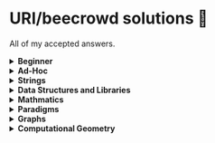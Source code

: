 # URI/beecrowd solutions :balloon:

All of my accepted answers.

<details>
  <summary><b>Beginner</b></summary>

  [[1001](solutions/beginner/1001.c)]
  [[1002](solutions/beginner/1002.c)]
  [[1003](solutions/beginner/1003.c)]
  [[1004](solutions/beginner/1004.c)]
  [[1005](solutions/beginner/1005.c)]
  [[1006](solutions/beginner/1006.c)]
  [[1007](solutions/beginner/1007.c)]
  [[1008](solutions/beginner/1008.c)]
  [[1009](solutions/beginner/1009.c)]
  [[1010](solutions/beginner/1010.c)]
  [[1011](solutions/beginner/1011.c)]
  [[1012](solutions/beginner/1012.c)]
  [[1013](solutions/beginner/1013.c)]
  [[1014](solutions/beginner/1014.c)]
  [[1015](solutions/beginner/1015.c)]
  [[1016](solutions/beginner/1016.c)]
  [[1017](solutions/beginner/1017.c)]
  [[1018](solutions/beginner/1018.c)]
  [[1019](solutions/beginner/1019.c)]
  [[1020](solutions/beginner/1020.c)]
  [[1021](solutions/beginner/1021.c)]
  [[1031](solutions/beginner/1031.c)]
  [[1035](solutions/beginner/1035.c)]
  [[1036](solutions/beginner/1036.c)]
  [[1037](solutions/beginner/1037.c)]
  [[1038](solutions/beginner/1038.c)]
  [[1040](solutions/beginner/1040.c)]
  [[1041](solutions/beginner/1041.c)]
  [[1042](solutions/beginner/1042.c)]
  [[1043](solutions/beginner/1043.c)]
  [[1044](solutions/beginner/1044.c)]
  [[1045](solutions/beginner/1045.c)]
  [[1046](solutions/beginner/1046.c)]
  [[1047](solutions/beginner/1047.c)]
  [[1048](solutions/beginner/1048.c)]
  [[1049](solutions/beginner/1049.c)]
  [[1050](solutions/beginner/1050.c)]
  [[1051](solutions/beginner/1051.c)]
  [[1052](solutions/beginner/1052.c)]
  [[1059](solutions/beginner/1059.c)]
  [[1060](solutions/beginner/1060.c)]
  [[1061](solutions/beginner/1061.c)]
  [[1064](solutions/beginner/1064.c)]
  [[1065](solutions/beginner/1065.c)]
  [[1066](solutions/beginner/1066.c)]
  [[1067](solutions/beginner/1067.c)]
  [[1070](solutions/beginner/1070.c)]
  [[1071](solutions/beginner/1071.c)]
  [[1072](solutions/beginner/1072.c)]
  [[1073](solutions/beginner/1073.c)]
  [[1074](solutions/beginner/1074.c)]
  [[1075](solutions/beginner/1075.c)]
  [[1078](solutions/beginner/1078.c)]
  [[1079](solutions/beginner/1079.c)]
  [[1080](solutions/beginner/1080.c)]
  [[1094](solutions/beginner/1094.c)]
  [[1095](solutions/beginner/1095.c)]
  [[1096](solutions/beginner/1096.c)]
  [[1097](solutions/beginner/1097.c)]
  [[1098](solutions/beginner/1098.c)]
  [[1099](solutions/beginner/1099.c)]
  [[1101](solutions/beginner/1101.c)]
  [[1113](solutions/beginner/1113.c)]
  [[1114](solutions/beginner/1114.c)]
  [[1115](solutions/beginner/1115.c)]
  [[1116](solutions/beginner/1116.c)]
  [[1117](solutions/beginner/1117.c)]
  [[1118](solutions/beginner/1118.c)]
  [[1131](solutions/beginner/1131.c)]
  [[1132](solutions/beginner/1132.c)]
  [[1133](solutions/beginner/1133.c)]
  [[1134](solutions/beginner/1134.c)]
  [[1142](solutions/beginner/1142.c)]
  [[1143](solutions/beginner/1143.c)]
  [[1144](solutions/beginner/1144.c)]
  [[1145](solutions/beginner/1145.c)]
  [[1146](solutions/beginner/1146.c)]
  [[1149](solutions/beginner/1149.c)]
  [[1150](solutions/beginner/1150.c)]
  [[1151](solutions/beginner/1151.c)]
  [[1153](solutions/beginner/1153.c)]
  [[1154](solutions/beginner/1154.c)]
  [[1155](solutions/beginner/1155.c)]
  [[1156](solutions/beginner/1156.c)]
  [[1157](solutions/beginner/1157.c)]
  [[1158](solutions/beginner/1158.c)]
  [[1159](solutions/beginner/1159.c)]
  [[1160](solutions/beginner/1160.c)]
  [[1164](solutions/beginner/1164.c)]
  [[1165](solutions/beginner/1165.c)]
  [[1172](solutions/beginner/1172.c)]
  [[1173](solutions/beginner/1173.c)]
  [[1174](solutions/beginner/1174.c)]
  [[1175](solutions/beginner/1175.c)]
  [[1176](solutions/beginner/1176.c)]
  [[1177](solutions/beginner/1177.c)]
  [[1178](solutions/beginner/1178.c)]
  [[1179](solutions/beginner/1179.c)]
  [[1180](solutions/beginner/1180.c)]
  [[1181](solutions/beginner/1181.c)]
  [[1182](solutions/beginner/1182.c)]
  [[1183](solutions/beginner/1183.c)]
  [[1184](solutions/beginner/1184.c)]
  [[1185](solutions/beginner/1185.c)]
  [[1186](solutions/beginner/1186.c)]
  [[1187](solutions/beginner/1187.c)]
  [[1188](solutions/beginner/1188.c)]
  [[1189](solutions/beginner/1189.c)]
  [[1190](solutions/beginner/1190.c)]
  [[1249](solutions/beginner/1249.c)]
  [[1408](solutions/beginner/1408.cpp)]
  [[1435](solutions/beginner/1435.c)]
  [[1478](solutions/beginner/1478.c)]
  [[1534](solutions/beginner/1534.c)]
  [[1541](solutions/beginner/1541.c)]
  [[1557](solutions/beginner/1557.c)]
  [[1564](solutions/beginner/1564.c)]
  [[1589](solutions/beginner/1589.c)]
  [[1759](solutions/beginner/1759.c)]
  [[1789](solutions/beginner/1789.c)]
  [[1827](solutions/beginner/1827.c)]
  [[1828](solutions/beginner/1828.c)]
  [[1837](solutions/beginner/1837.c)]
  [[1847](solutions/beginner/1847.c)]
  [[1848](solutions/beginner/1848.c)]
  [[1858](solutions/beginner/1858.c)]
  [[1864](solutions/beginner/1864.c)]
  [[1865](solutions/beginner/1865.c)]
  [[1866](solutions/beginner/1866.c)]
  [[1914](solutions/beginner/1914.c)]
  [[1924](solutions/beginner/1924.c)]
  [[1929](solutions/beginner/1929.c)]
  [[1930](solutions/beginner/1930.c)]
  [[1933](solutions/beginner/1933.c)]
  [[1957](solutions/beginner/1957.c)]
  [[1958](solutions/beginner/1958.c)]
  [[1959](solutions/beginner/1959.c)]
  [[1960](solutions/beginner/1960.c)]
  [[1961](solutions/beginner/1961.c)]
  [[1962](solutions/beginner/1962.c)]
  [[1963](solutions/beginner/1963.c)]
  [[1973](solutions/beginner/1973.c)]
  [[1983](solutions/beginner/1983.c)]
  [[1984](solutions/beginner/1984.c)]
  [[1985](solutions/beginner/1985.c)]
  [[2003](solutions/beginner/2003.c)]
  [[2006](solutions/beginner/2006.c)]
  [[2028](solutions/beginner/2028.c)]
  [[2029](solutions/beginner/2029.c)]
  [[2031](solutions/beginner/2031.c)]
  [[2057](solutions/beginner/2057.c)]
  [[2059](solutions/beginner/2059.c)]
  [[2060](solutions/beginner/2060.c)]
  [[2061](solutions/beginner/2061.c)]
  [[2126](solutions/beginner/2126.c)]
  [[2139](solutions/beginner/2139.c)]
  [[2140](solutions/beginner/2140.cpp)]
  [[2143](solutions/beginner/2143.c)]
  [[2146](solutions/beginner/2146.c)]
  [[2147](solutions/beginner/2147.c)]
  [[2152](solutions/beginner/2152.c)]
  [[2159](solutions/beginner/2159.c)]
  [[2160](solutions/beginner/2160.c)]
  [[2161](solutions/beginner/2161.cpp)]
  [[2163](solutions/beginner/2163.c)]
  [[2164](solutions/beginner/2164.c)]
  [[2165](solutions/beginner/2165.c)]
  [[2166](solutions/beginner/2166.cpp)]
  [[2167](solutions/beginner/2167.c)]
  [[2168](solutions/beginner/2168.c)]
  [[2172](solutions/beginner/2172.c)]
  [[2176](solutions/beginner/2176.c)]
  [[2203](solutions/beginner/2203.c)]
  [[2221](solutions/beginner/2221.c)]
  [[2234](solutions/beginner/2234.c)]
  [[2235](solutions/beginner/2235.c)]
  [[2310](solutions/beginner/2310.c)]
  [[2311](solutions/beginner/2311.c)]
  [[2313](solutions/beginner/2313.c)]
  [[2334](solutions/beginner/2334.c)]
  [[2344](solutions/beginner/2344.cpp)]
  [[2483](solutions/beginner/2483.c)]
  [[2486](solutions/beginner/2486.c)]
  [[2502](solutions/beginner/2502.cpp)]
  [[2510](solutions/beginner/2510.c)]
  [[2520](solutions/beginner/2520.cpp)]
  [[2523](solutions/beginner/2523.c)]
  [[2533](solutions/beginner/2533.c)]
  [[2534](solutions/beginner/2534.c)]
  [[2540](solutions/beginner/2540.c)]
  [[2542](solutions/beginner/2542.c)]
  [[2543](solutions/beginner/2543.c)]
  [[2544](solutions/beginner/2544.c)]
  [[2547](solutions/beginner/2547.c)]
  [[2551](solutions/beginner/2551.c)]
  [[2552](solutions/beginner/2552.cpp)]
  [[2554](solutions/beginner/2554.cpp)]
  [[2581](solutions/beginner/2581.cpp)]
  [[2582](solutions/beginner/2582.c)]
  [[2630](solutions/beginner/2630.cpp)]
  [[2670](solutions/beginner/2670.cpp)]
  [[2756](solutions/beginner/2756.cpp)]
  [[2791](solutions/beginner/2791.cpp)]
  [[2936](solutions/beginner/2936.cpp)]
  [[3046](solutions/beginner/3046.cpp)]
  [[3055](solutions/beginner/3055.cpp)]
  [[3250](solutions/beginner/3250.cpp)]

</details>

<details>
  <summary><b>Ad-Hoc</b></summary>

  [[1026](solutions/ad-hoc/1026.c)]
  [[1030](solutions/ad-hoc/1030.c)]
  [[1031](solutions/ad-hoc/1031.cpp)]
  [[1032](solutions/ad-hoc/1032.c)]
  [[1086](solutions/ad-hoc/1086.cpp)]
  [[1087](solutions/ad-hoc/1087.c)]
  [[1089](solutions/ad-hoc/1089.c)]
  [[1091](solutions/ad-hoc/1091.c)]
  [[1103](solutions/ad-hoc/1103.c)]
  [[1104](solutions/ad-hoc/1104.c)]
  [[1105](solutions/ad-hoc/1105.c)]
  [[1107](solutions/ad-hoc/1107.c)]
  [[1121](solutions/ad-hoc/1121.c)]
  [[1125](solutions/ad-hoc/1125.c)]
  [[1129](solutions/ad-hoc/1129.c)]
  [[1136](solutions/ad-hoc/1136.c)]
  [[1140](solutions/ad-hoc/1140.c)]
  [[1147](solutions/ad-hoc/1147.c)]
  [[1171](solutions/ad-hoc/1171.c)]
  [[1192](solutions/ad-hoc/1192.c)]
  [[1196](solutions/ad-hoc/1196.c)]
  [[1216](solutions/ad-hoc/1216.c)]
  [[1245](solutions/ad-hoc/1245.c)]
  [[1250](solutions/ad-hoc/1250.c)]
  [[1329](solutions/ad-hoc/1329.c)]
  [[1387](solutions/ad-hoc/1387.c)]
  [[1397](solutions/ad-hoc/1397.c)]
  [[1437](solutions/ad-hoc/1437.c)]
  [[1467](solutions/ad-hoc/1467.c)]
  [[1486](solutions/ad-hoc/1486.cpp)]
  [[1542](solutions/ad-hoc/1542.c)]
  [[1546](solutions/ad-hoc/1546.c)]
  [[1547](solutions/ad-hoc/1547.c)]
  [[1553](solutions/ad-hoc/1553.c)]
  [[1943](solutions/ad-hoc/1943.cpp)]
  [[2058](solutions/ad-hoc/2058.cpp)]
  [[2187](solutions/ad-hoc/2187.c)]
  [[2189](solutions/ad-hoc/2189.c)]
  [[2191](solutions/ad-hoc/2191.c)]
  [[2227](solutions/ad-hoc/2227.c)]
  [[2228](solutions/ad-hoc/2228.c)]
  [[2230](solutions/ad-hoc/2230.cpp)]
  [[2231](solutions/ad-hoc/2231.c)]
  [[2247](solutions/ad-hoc/2247.c)]
  [[2248](solutions/ad-hoc/2248.c)]
  [[2250](solutions/ad-hoc/2250.c)]
  [[2251](solutions/ad-hoc/2251.c)]
  [[2288](solutions/ad-hoc/2288.cpp)]
  [[2294](solutions/ad-hoc/2294.cpp)]
  [[2301](solutions/ad-hoc/2301.c)]
  [[2312](solutions/ad-hoc/2312.cpp)]
  [[2317](solutions/ad-hoc/2317.cpp)]
  [[2323](solutions/ad-hoc/2323.c)]
  [[2331](solutions/ad-hoc/2331.cpp)]
  [[2339](solutions/ad-hoc/2339.cpp)]
  [[2341](solutions/ad-hoc/2341.cpp)]
  [[2342](solutions/ad-hoc/2342.cpp)]
  [[2367](solutions/ad-hoc/2367.cpp)]
  [[2374](solutions/ad-hoc/2374.cpp)]
  [[2378](solutions/ad-hoc/2378.cpp)]
  [[2381](solutions/ad-hoc/2381.cpp)]
  [[2388](solutions/ad-hoc/2388.cpp)]
  [[2391](solutions/ad-hoc/2391.cpp)]
  [[2392](solutions/ad-hoc/2392.cpp)]
  [[2393](solutions/ad-hoc/2393.cpp)]
  [[2394](solutions/ad-hoc/2394.cpp)]
  [[2395](solutions/ad-hoc/2395.cpp)]
  [[2396](solutions/ad-hoc/2396.cpp)]
  [[2397](solutions/ad-hoc/2397.cpp)]
  [[2398](solutions/ad-hoc/2398.cpp)]
  [[2399](solutions/ad-hoc/2399.cpp)]
  [[2400](solutions/ad-hoc/2400.cpp)]
  [[2402](solutions/ad-hoc/2402.cpp)]
  [[2405](solutions/ad-hoc/2405.cpp)]
  [[2406](solutions/ad-hoc/2406.cpp)]
  [[2408](solutions/ad-hoc/2408.cpp)]
  [[2413](solutions/ad-hoc/2413.cpp)]
  [[2414](solutions/ad-hoc/2414.cpp)]
  [[2415](solutions/ad-hoc/2415.cpp)]
  [[2416](solutions/ad-hoc/2416.cpp)]
  [[2417](solutions/ad-hoc/2417.cpp)]
  [[2418](solutions/ad-hoc/2418.cpp)]
  [[2423](solutions/ad-hoc/2423.cpp)]
  [[2424](solutions/ad-hoc/2424.cpp)]
  [[2427](solutions/ad-hoc/2427.cpp)]
  [[2434](solutions/ad-hoc/2434.cpp)]
  [[2451](solutions/ad-hoc/2451.cpp)]
  [[2454](solutions/ad-hoc/2454.cpp)]
  [[2455](solutions/ad-hoc/2455.cpp)]
  [[2456](solutions/ad-hoc/2456.cpp)]
  [[2459](solutions/ad-hoc/2459.cpp)]
  [[2463](solutions/ad-hoc/2463.c)]
  [[2465](solutions/ad-hoc/2465.cpp)]
  [[2466](solutions/ad-hoc/2466.cpp)]
  [[2472](solutions/ad-hoc/2472.cpp)]
  [[2473](solutions/ad-hoc/2473.cpp)]
  [[2650](solutions/ad-hoc/2650.cpp)]
  [[2679](solutions/ad-hoc/2679.cpp)]
  [[2682](solutions/ad-hoc/2682.cpp)]
  [[3048](solutions/ad-hoc/3048.cpp)]

</details>

<details>
  <summary><b>Strings</b></summary>

  [[1024](solutions/strings/1024.c)]
  [[1120](solutions/strings/1120.c)]
  [[1168](solutions/strings/1168.c)]
  [[1234](solutions/strings/1234.cpp)]
  [[1235](solutions/strings/1235.c)]
  [[1238](solutions/strings/1238.c)]
  [[1239](solutions/strings/1239.c)]
  [[1241](solutions/strings/1241.c)]
  [[1248](solutions/strings/1248.c)]
  [[1253](solutions/strings/1253.c)]
  [[1255](solutions/strings/1255.c)]
  [[1586](solutions/strings/1586.cpp)]
  [[1846](solutions/strings/1846.cpp)]

</details>

<details>
  <summary><b>Data Structures and Libraries</b></summary>

  [[1022](solutions/ds/1022.c)]
  [[1023](solutions/ds/1023.cpp)]
  [[1025](solutions/ds/1025.c)]
  [[1062](solutions/ds/1062.cpp)]
  [[1063](solutions/ds/1063.cpp)]
  [[1068](solutions/ds/1068.c)]
  [[1069](solutions/ds/1069.cpp)]
  [[1088](solutions/ds/1088.c)]
  [[1110](solutions/ds/1110.c)]
  [[1112](solutions/ds/1112.cpp)]
  [[1119](solutions/ds/1119.cpp)]
  [[1162](solutions/ds/1162.c)]
  [[1211](solutions/ds/1211.cpp)]
  [[1242](solutions/ds/1242.c)]
  [[1244](solutions/ds/1244.cpp)]
  [[1251](solutions/ds/1251.c)]
  [[1252](solutions/ds/1252.c)]
  [[1258](solutions/ds/1258.c)]
  [[1301](solutions/ds/1301.cpp)]
  [[1548](solutions/ds/1548.c)]
  [[1804](solutions/ds/1804.cpp)]
  [[2380](solutions/ds/2380.cpp)]
  [[2531](solutions/ds/2531.cpp)]
  [[2539](solutions/ds/2539.cpp)]
  [[2633](solutions/ds/2633.cpp)]
  [[2916](solutions/ds/2916.cpp)]

</details>

<details>
  <summary><b>Mathmatics</b></summary>

  [[1028](solutions/math/1028.c)]
  [[1093](solutions/math/1093.c)]
  [[1161](solutions/math/1161.c)]
  [[1163](solutions/math/1163.c)]
  [[1169](solutions/math/1169.c)]
  [[1170](solutions/math/1170.c)]
  [[1197](solutions/math/1197.c)]
  [[1198](solutions/math/1198.c)]
  [[1214](solutions/math/1214.c)]
  [[1221](solutions/math/1221.c)]
  [[1240](solutions/math/1240.c)]
  [[1247](solutions/math/1247.c)]
  [[1436](solutions/math/1436.c)]
  [[1554](solutions/math/1554.c)]
  [[1555](solutions/math/1555.c)]
  [[1582](solutions/math/1582.c)]
  [[1585](solutions/math/1585.c)]
  [[1620](solutions/math/1620.c)]
  [[1805](solutions/math/1805.c)]
  [[1921](solutions/math/1921.c)]
  [[2180](solutions/math/2180.c)]
  [[2222](solutions/math/2222.c)]
  [[2497](solutions/math/2497.c)]
  [[2516](solutions/math/2516.c)]
  [[2667](solutions/math/2667.cpp)]
  [[2674](solutions/math/2674.cpp)]

</details>

<details>
  <summary><b>Paradigms</b></summary>

  [[1029](solutions/paradigms/1029.c)]
  [[1166](solutions/paradigms/1166.cpp)]

</details>

<details>
  <summary><b>Graphs</b></summary>

  [[1081](solutions/graph/1081.cpp)]
  [[1082](solutions/graph/1082.cpp)]
  [[1100](solutions/graph/1100.cpp)]
  [[1128](solutions/graph/1128.cpp)]
  [[1148](solutions/graph/1148.cpp)]
  [[1152](solutions/graph/1152.cpp)]
  [[1194](solutions/graph/1194.cpp)]
  [[1195](solutions/graph/1195.c)]
  [[1200](solutions/graph/1200.c)]
  [[1201](solutions/graph/1201.cpp)]
  [[1402](solutions/graph/1402.cpp)]
  [[1552](solutions/graph/1552.cpp)]
  [[1774](solutions/graph/1774.cpp)]
  [[1835](solutions/graph/1835.cpp)]
  [[1907](solutions/graph/1907.cpp)]
  [[1910](solutions/graph/1910.cpp)]
  [[1923](solutions/graph/1923.cpp)]
  [[1925](solutions/graph/1925.cpp)]
  [[2246](solutions/graph/2246.cpp)]
  [[2249](solutions/graph/2249.cpp)]
  [[2300](solutions/graph/2300.cpp)]
  [[2359](solutions/graph/2359.cpp)]
  [[2372](solutions/graph/2372.cpp)]
  [[2404](solutions/graph/2404.cpp)]
  [[2412](solutions/graph/2412.cpp)]
  [[2419](solutions/graph/2419.cpp)]
  [[2440](solutions/graph/2440.cpp)]

</details>

<details>
  <summary><b>Computational Geometry</b></summary>

  [[1039](solutions/geometry/1039.c)]
  [[1124](solutions/geometry/1124.c)]
  [[1549](solutions/geometry/1549.cpp)]
  [[1875](solutions/geometry/1875.c)]
  [[2158](solutions/geometry/2158.c)]
  [[2518](solutions/geometry/2518.c)]

</details>

